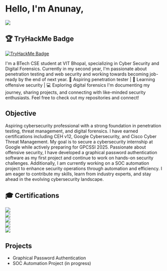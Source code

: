 # Hello, I'm Anunay,
<a href="https://www.linkedin.com/in/anunay-goyal/"><img src="https://img.shields.io/badge/-LinkedIn-0072b1?&style=for-the-badge&logo=linkedin&logoColor=white" /></a>

## 🏆 TryHackMe Badge  
[![TryHackMe Badge](https://tryhackme-badges.s3.amazonaws.com/Li4x.png)](https://tryhackme.com/p/Li4x)

I'm a BTech CSE student at VIT Bhopal, specializing in Cyber Security and Digital Forensics. Currently in my second year, I'm passionate about penetration testing and web security and working towards becoming job-ready by the end of next year. 
🚀 Aspiring penetration tester | 🔐 Learning offensive security | 💻 Exploring digital forensics
I'm documenting my journey, sharing projects, and connecting with like-minded security enthusiasts. Feel free to check out my repositories and connect!

## Objective

Aspiring cybersecurity professional with a strong foundation in penetration testing, threat management, and digital forensics. I have earned certifications including CEH v12, Google Cybersecurity, and Cisco Cyber Threat Management. My goal is to secure a cybersecurity internship at Google while actively preparing for GPCSSI 2025. Passionate about offensive security, I have developed a graphical password authentication software as my first project and continue to work on hands-on security challenges. Additionally, I am currently working on a SOC automation project to enhance security operations through automation and efficiency. I am eager to contribute my skills, learn from industry experts, and stay ahead in the evolving cybersecurity landscape.

## 🎓 Certifications  

<a href="YOUR_CEH_CERT_LINK"><img src="https://img.shields.io/badge/CEH%20v12-A10000?style=for-the-badge&logo=ceh&logoColor=white" /></a>  
<a href="YOUR_GOOGLE_CERT_LINK"><img src="https://img.shields.io/badge/Google%20Cybersecurity-4285F4?style=for-the-badge&logo=google&logoColor=white" /></a>  
<a href="YOUR_CISCO_THREAT_CERT_LINK"><img src="https://img.shields.io/badge/CISCO%20Cyber%20Threat%20Management-1BA0D7?style=for-the-badge&logo=cisco&logoColor=white" /></a>  
<a href="YOUR_CISCO_INTRO_CERT_LINK"><img src="https://img.shields.io/badge/CISCO%20Intro%20to%20Cybersecurity-005073?style=for-the-badge&logo=cisco&logoColor=white" /></a>  
<a href="YOUR_COURSES_CERT_LINK"><img src="https://img.shields.io/badge/Bits%20and%20Bytes%20of%20Networking-0056D2?style=for-the-badge&logo=google&logoColor=white" /></a>  

## Projects
- Graphical Password Authentication
- SOC Automation Project (in progress)
